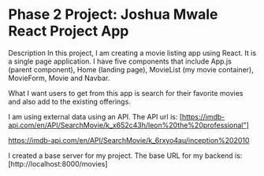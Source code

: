 # Phase 2 Project: Joshua Mwale React Project App

Description
In this project, I am creating a movie listing app using React. It is a single page application. I have five components that include App.js (parent component), Home (landing page), MovieList (my movie container), MovieForm, Movie and Navbar.

What I want users to get from this app is search for their favorite movies and also add to the existing offerings. 

I am using external data using an API. The API url is: [https://imdb-api.com/en/API/SearchMovie/k_x652c43h/leon%20the%20professional"]

https://imdb-api.com/en/API/SearchMovie/k_6rxyo4au/inception%202010

I created a base server for my project. The base URL for my backend is: [http://localhost:8000/movies]


